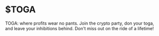 # $TOGA
TOGA: where profits wear no pants. Join the crypto party, don your toga, and leave your inhibitions behind. Don't miss out on the ride of a lifetime!
